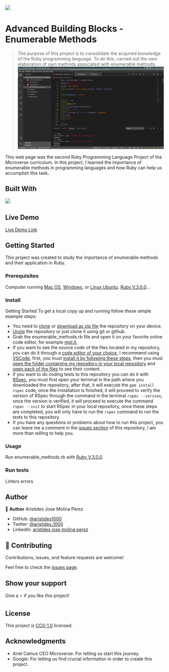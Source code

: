 ![](https://img.shields.io/badge/-Ruby-rgb(199%2C%2032%2C%2039)?style=plastic&logo=ruby)

# Advanced Building Blocks - Enumerable Methods

> The purpose of this project is to consolidate the acquired knowledge of the Ruby programming language. To do this, carried out the own elaboration of own methods associated with enumerable methods.
![screenshot](./app_screenshot.png)

This web page was the second Ruby Programming Language Project of the Microverse curriculum.
In this project, I learned the importance of enumerable methods in programming languages and how Ruby can help us accomplish this task..

## Built With

![](https://img.shields.io/badge/-Ruby-rgb(199%2C%2032%2C%2039)?style=plastic&logo=ruby)

## Live Demo

[Live Demo Link](https://paiza.io/projects/NBCuoG3_jcXlbUbTRuFWwQ/)

## Getting Started

This project was created to study the importance of enumerable methods and their application in Ruby.

### Prerequisites

Computer running [Mac OS](https://www.apple.com/macos/big-sur/), [Windows](https://www.microsoft.com/en-us/software-download/windows10), or [Linux Ubuntu](https://ubuntu.com/download). [Ruby V.3.0.0](https://www.ruby-lang.org/es/downloads/)...

### Install

Getting Started
To get a local copy up and running follow these simple example steps:

- You need to [clone](https://docs.github.com/en/github/creating-cloning-and-archiving-repositories/cloning-a-repository) or [download as zip file](https://www.itprotoday.com/mobile-management-and-security/how-do-i-download-files-github) the repository on your device.
- [Unzip](http://www.e7z.org/open-zip.htm) the repository or just clone it using git or github.
- Grab the enumerable_methods.rb file and open it on your favorite online code editor, for example [repl.it.](https://replit.com/)
- If you want to see the source code of the files located in my repository, you can do it through a [code editor of your choice](https://www.elegantthemes.com/blog/resources/best-code-editors), I recommend using [VSCode](https://code.visualstudio.com/), first, you must [install it by following these steps](https://code.visualstudio.com/docs), then you must [open the folder containing my repository in your local repository](https://thisdavej.com/right-click-on-windows-folder-and-open-with-visual-studio-code/#:~:text=You%20can%20now%20navigate%20to,with%20VS%20Code%E2%80%9D%20as%20well.) and [open each of the files](https://code.visualstudio.com/docs/editor/editingevolved) to see their content.
- if you want to do coding tests to this repository you can do it with [RSpec](https://en.wikipedia.org/wiki/RSpec), you must first open your terminal in the path where you downloaded the repository, after that, it will execute the `gem install rspec` code, once the installation is finished, it will proceed to verify the version of RSpec through the command in the terminal `rspec --version`, once the version is verified, it will proceed to execute the command `rspec --init` to start RSpec in your local repository, once these steps are completed, you will only have to run the `rspec` command to run the tests to this repository.
- If you have any questions or problems about how to run this project, you can leave me a comment in the [issues section](https://github.com/aristides1000/advanced_building_blocks_enumerables/issues) of this repository, I am more than willing to help you.

### Usage
Run enumerable_methods.rb with [Ruby V.3.0.0](https://www.ruby-lang.org/es/downloads/).

### Run tests
Linters errors

## Author

👤 **Author**
Aristides Jose Molina Pérez

- GitHub: [@aristides1000](https://github.com/aristides1000)
- Twitter: [@aristides_1000](https://twitter.com/@aristides_1000)
- LinkedIn: [aristides jose molina perez](https://www.linkedin.com/in/aristides-jose-molina-perez-09b0579a)

## 🤝 Contributing

Contributions, issues, and feature requests are welcome!

Feel free to check the [issues page](https://github.com/aristides1000/enumerable_methods/issues).

## Show your support

Give a ⭐️ if you like this project!

## License

This project is [CC0-1.0](LICENSE) licensed.

## Acknowledgments

- Ariel Camus CEO Microverse: For letting us start this journey.
- Google: For letting us find crucial information in order to create this project.
